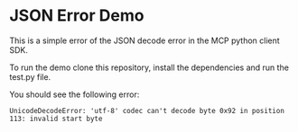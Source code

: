 # JSON Error Demo

This is a simple error of the JSON decode error in the MCP python client SDK.

To run the demo clone this repository, install the dependencies and run the test.py file.

You should see the following error:

```
UnicodeDecodeError: 'utf-8' codec can't decode byte 0x92 in position 113: invalid start byte
```